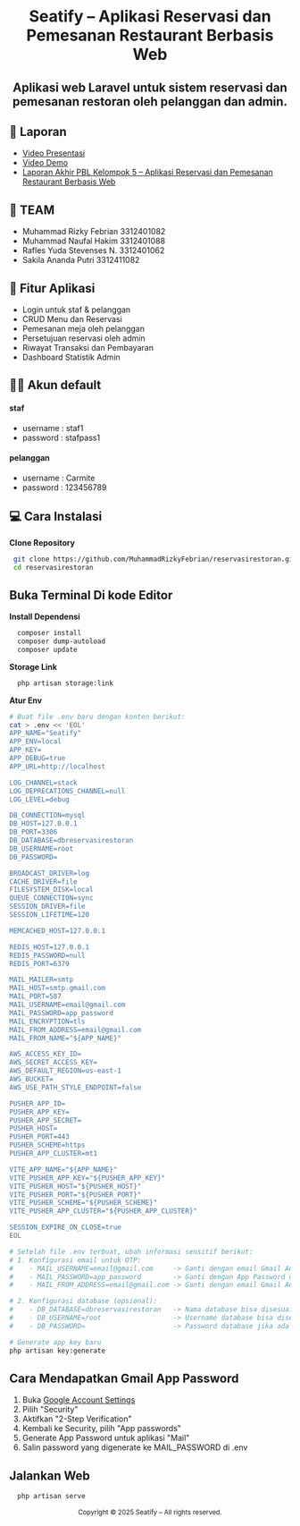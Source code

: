 <h1 align="center">Seatify – Aplikasi Reservasi dan Pemesanan Restaurant Berbasis Web </h1>

<h2 align="center">Aplikasi web Laravel untuk sistem reservasi dan pemesanan restoran oleh pelanggan dan admin.</h2>

## 📄 Laporan

-   [Video Presentasi](https://youtu.be/KJ2iPufUeM4?si=1o57Jr1a8oVXY0tG)
-   [Video Demo](https://youtu.be/6wJOj5lO4ig)
-   [Laporan Akhir PBL Kelompok 5 – Aplikasi Reservasi dan Pemesanan Restaurant Berbasis Web](LaporanAAS_Kel5_IF2C_Pagi.pdf)

## 👥 TEAM

-   Muhammad Rizky Febrian 3312401082
-   Muhammad Naufal Hakim 3312401088
-   Rafles Yuda Stevenses N. 3312401062
-   Sakila Ananda Putri 3312411082

## 📌 Fitur Aplikasi

-   Login untuk staf & pelanggan
-   CRUD Menu dan Reservasi
-   Pemesanan meja oleh pelanggan
-   Persetujuan reservasi oleh admin
-   Riwayat Transaksi dan Pembayaran
-   Dashboard Statistik Admin

## 🧑‍💻 Akun default

#### staf

-   username : staf1
-   password : stafpass1

#### pelanggan

-   username : Carmite
-   password : 123456789

## 💻 Cara Instalasi

**Clone Repository**

```bash
 git clone https://github.com/MuhammadRizkyFebrian/reservasirestoran.git
 cd reservasirestoran
```

## Buka Terminal Di kode Editor

**Install Dependensi**

```bash
  composer install
  composer dump-autoload
  composer update
```

**Storage Link**

```bash
  php artisan storage:link
```

**Atur Env**

```bash
# Buat file .env baru dengan konten berikut:
cat > .env << 'EOL'
APP_NAME="Seatify"
APP_ENV=local
APP_KEY=
APP_DEBUG=true
APP_URL=http://localhost

LOG_CHANNEL=stack
LOG_DEPRECATIONS_CHANNEL=null
LOG_LEVEL=debug

DB_CONNECTION=mysql
DB_HOST=127.0.0.1
DB_PORT=3306
DB_DATABASE=dbreservasirestoran
DB_USERNAME=root
DB_PASSWORD=

BROADCAST_DRIVER=log
CACHE_DRIVER=file
FILESYSTEM_DISK=local
QUEUE_CONNECTION=sync
SESSION_DRIVER=file
SESSION_LIFETIME=120

MEMCACHED_HOST=127.0.0.1

REDIS_HOST=127.0.0.1
REDIS_PASSWORD=null
REDIS_PORT=6379

MAIL_MAILER=smtp
MAIL_HOST=smtp.gmail.com
MAIL_PORT=587
MAIL_USERNAME=email@gmail.com
MAIL_PASSWORD=app_password
MAIL_ENCRYPTION=tls
MAIL_FROM_ADDRESS=email@gmail.com
MAIL_FROM_NAME="${APP_NAME}"

AWS_ACCESS_KEY_ID=
AWS_SECRET_ACCESS_KEY=
AWS_DEFAULT_REGION=us-east-1
AWS_BUCKET=
AWS_USE_PATH_STYLE_ENDPOINT=false

PUSHER_APP_ID=
PUSHER_APP_KEY=
PUSHER_APP_SECRET=
PUSHER_HOST=
PUSHER_PORT=443
PUSHER_SCHEME=https
PUSHER_APP_CLUSTER=mt1

VITE_APP_NAME="${APP_NAME}"
VITE_PUSHER_APP_KEY="${PUSHER_APP_KEY}"
VITE_PUSHER_HOST="${PUSHER_HOST}"
VITE_PUSHER_PORT="${PUSHER_PORT}"
VITE_PUSHER_SCHEME="${PUSHER_SCHEME}"
VITE_PUSHER_APP_CLUSTER="${PUSHER_APP_CLUSTER}"

SESSION_EXPIRE_ON_CLOSE=true
EOL

# Setelah file .env terbuat, ubah informasi sensitif berikut:
# 1. Konfigurasi email untuk OTP:
#    - MAIL_USERNAME=email@gmail.com     -> Ganti dengan email Gmail Anda
#    - MAIL_PASSWORD=app_password        -> Ganti dengan App Password dari Gmail
#    - MAIL_FROM_ADDRESS=email@gmail.com -> Ganti dengan email Gmail Anda

# 2. Konfigurasi database (opsional):
#    - DB_DATABASE=dbreservasirestoran   -> Nama database bisa disesuaikan
#    - DB_USERNAME=root                  -> Username database bisa disesuaikan
#    - DB_PASSWORD=                      -> Password database jika ada

# Generate app key baru
php artisan key:generate
```

## Cara Mendapatkan Gmail App Password

1. Buka [Google Account Settings](https://myaccount.google.com/)
2. Pilih "Security"
3. Aktifkan "2-Step Verification"
4. Kembali ke Security, pilih "App passwords"
5. Generate App Password untuk aplikasi "Mail"
6. Salin password yang digenerate ke MAIL_PASSWORD di .env

## Jalankan Web

```bash
  php artisan serve
```

<div align="center">
  <p><sub>Copyright © 2025 Seatify – All rights reserved.</sub></p>
</div>

